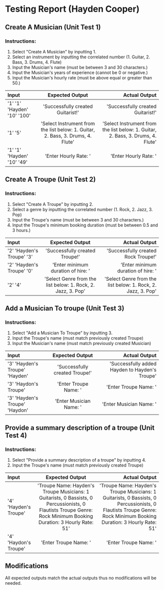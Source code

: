 # Testing Report (Hayden Cooper)


## Create A Musician (Unit Test 1)

### Instructions:

1. Select "Create A Musician" by inputting 1.
2. Select an instrument by inputting the correlated number (1. Guitar, 2. Bass, 3. Drums, 4. Flute)
3. Input the Musician's name (must be between 3 and 30 characters.)
4. Input the Musician's years of experience (cannot be 0 or negative.)
5. Input the Musician's hourly rate (must be above equal or greater than 50.)

| Input    | Expected Output | Actual Output     |
| :---        |    :----:   |          ---: |
| '1' '1' 'Hayden' '10' '100'   | 'Successfully created Guitarist!' | 'Successfully created Guitarist!'   |
| '1' '5' | 'Select Instrument from the list below: 1. Guitar, 2. Bass, 3. Drums, 4. Flute' | 'Select Instrument from the list below: 1. Guitar, 2. Bass, 3. Drums, 4. Flute'     |
| '1' '1' 'Hayden' '10' '49'  | 'Enter Hourly Rate: '  | 'Enter Hourly Rate: '     |



## Create A Troupe (Unit Test 2)

### Instructions:

1. Select "Create A Troupe" by inputting 2.
2. Select a genre by inputting the correlated number (1. Rock, 2. Jazz, 3. Pop)
3. Input the Troupe's name (must be between 3 and 30 characters.)
4. Input the Troupe's minimum booking duration (must be between 0.5 and 3 hours.)

| Input    | Expected Output | Actual Output     |
| :---        |    :----:   |          ---: |
| '2' 'Hayden's Troupe' '3' | 'Successfully created Troupe!'     | 'Successfully created Rock Troupe!'   |
| '2' 'Hayden's Troupe' '0'  | 'Enter minimum duration of hire: '        | 'Enter minimum duration of hire: '     |
| '2' '4' | 'Select Genre from the list below: 1. Rock, 2. Jazz, 3. Pop'        | 'Select Genre from the list below: 1. Rock, 2. Jazz, 3. Pop'     |


## Add a Musician To troupe (Unit Test 3)

### Instructions:

1. Select "Add a Musician To Troupe" by inputting 3.
2. Input the Troupe's name (must match previously created Troupe)
3. Input the Musician's name (must match previously created Musician)

| Input    | Expected Output | Actual Output     |
| :---        |    :----:   |          ---: |
| '3' 'Hayden's Troupe' 'Hayden' | 'Successfully created Troupe!'     | 'Successfully added Hayden to Hayden's Troupe'   |
| '3' 'Haydon's Troupe'  | 'Enter Troupe Name: '        | 'Enter Troupe Name: '     |
| '3' 'Hayden's Troupe' 'Haydon' | 'Enter Musician Name: '        | 'Enter Musician Name: '     |

## Provide a summary description of a troupe (Unit Test 4)

### Instructions:

1. Select "Provide a summary description of a troupe" by inputting 4.
2. Input the Troupe's name (must match previously created Troupe)

| Input    | Expected Output | Actual Output     |
| :---        |    :----:   |          ---: |
| '4' 'Hayden's Troupe'  | 'Troupe Name: Hayden's Troupe Musicians: 1 Guitarists, 0 Bassists, 0 Percussionists, 0 Flautists Troupe Genre: Rock Minimum Booking Duration: 3 Hourly Rate: 51'     | 'Troupe Name: Hayden's Troupe Musicians: 1 Guitarists, 0 Bassists, 0 Percussionists, 0 Flautists Troupe Genre: Rock Minimum Booking Duration: 3 Hourly Rate: 51'     | 'Successfully added Hayden to Hayden's Troupe'    |
| '4' 'Haydon's Troupe'  | 'Enter Troupe Name: '        | 'Enter Troupe Name: '     |


## Modifications

All expected outputs match the actual outputs thus no modifications will be needed.

